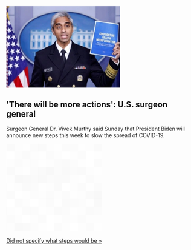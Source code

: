 
!['There will be more actions': U.S. surgeon general](./20210913055838.png)
## 'There will be more actions': U.S. surgeon general

Surgeon General Dr. Vivek Murthy said Sunday that President Biden will announce new steps this week to slow the spread of COVID-19.

![pic](../square_bg.png)

[Did not specify what steps would be »](https://www.yahoo.com/news/biden-announce-covid-19-steps-132355293.html)
